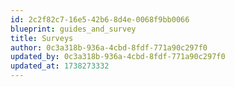 ```yaml
---
id: 2c2f82c7-16e5-42b6-8d4e-0068f9bb0066
blueprint: guides_and_survey
title: Surveys
author: 0c3a318b-936a-4cbd-8fdf-771a90c297f0
updated_by: 0c3a318b-936a-4cbd-8fdf-771a90c297f0
updated_at: 1738273332
---
```

